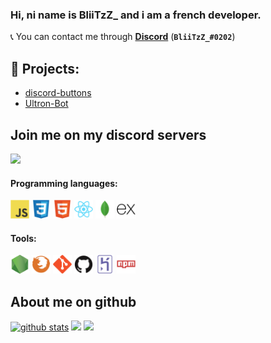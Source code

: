 ### Hi, ni name is BliiTzZ_ and i am a french developer.

📞 You can contact me through **[Discord](https://discord.com/users/277780803310845963)** (**`BliiTzZ_#0202`**)

## 🚩 Projects:
- [discord-buttons](https://npmjs.com/discord-buttons)
- [Ultron-Bot](https://discord.gg/Vn8c28pdmn)

## Join me on my discord servers

<a href="https://discord.gg/GBU2S3eW">
  <img src="https://invidget.switchblade.xyz/GBU2S3eW">
</a>

#### Programming languages:
<code><img height="30" src="https://raw.githubusercontent.com/devicons/devicon/master/icons/javascript/javascript-original.svg"></code>
<code><img height="30" src="https://raw.githubusercontent.com/devicons/devicon/master/icons/css3/css3-original.svg"></code>
<code><img height="30" src="https://raw.githubusercontent.com/devicons/devicon/master/icons/html5/html5-original.svg"></code>
<code><img height="30" src="https://raw.githubusercontent.com/devicons/devicon/master/icons/react/react-original.svg"></code>
<code><img height="30" src="https://github.com/devicons/devicon/blob/master/icons/mongodb/mongodb-original.svg"></code>
<code><img height="30" src="https://github.com/devicons/devicon/blob/master/icons/express/express-original.svg"></code>

#### Tools:
<code><img height="30" src="https://raw.githubusercontent.com/github/explore/80688e429a7d4ef2fca1e82350fe8e3517d3494d/topics/nodejs/nodejs.png"></code>
<code><img height="30" src="https://raw.githubusercontent.com/devicons/devicon/master/icons/firefox/firefox-plain.svg"></code>
<code><img height="30" src="https://raw.githubusercontent.com/devicons/devicon/master/icons/git/git-plain.svg"></code>
<code><img height="30" src="https://github.com/devicons/devicon/blob/master/icons/github/github-original.svg"></code>
<code><img height="30" src="https://github.com/devicons/devicon/blob/master/icons/heroku/heroku-original.svg"></code>
<code><img height="30" src="https://github.com/devicons/devicon/blob/master/icons/npm/npm-original-wordmark.svg"></code>

## About me on github
[![github stats](https://github-readme-stats.vercel.app/api?username=BliiTzZ&show_icons=true&hide_border=true&theme=algolia&icon_color=0000ff)]()
![](https://github-readme-streak-stats.herokuapp.com/?user=BliiTzZ&show_icons=true&hide_border=true&theme=algolia&icon_color=0000ff)
<img src="https://github-readme-stats.vercel.app/api/top-langs?username=BliiTzZ&show_icons=true&theme=tokyonight&layout=compact" />
